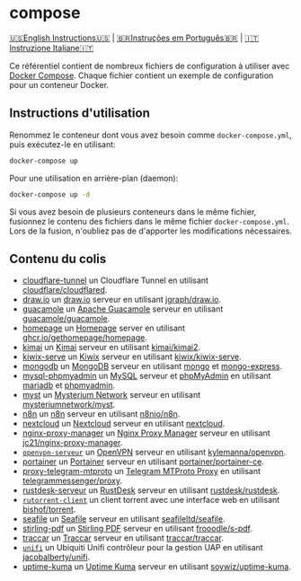# compose

[🇺🇸English Instructions🇺🇸](README.md) | [🇧🇷Instruções em Português🇧🇷](LEIAME.md) | [🇮🇹Instruzione Italiane🇮🇹](LEGGIMI.md)

Ce référentiel contient de nombreux fichiers de configuration à utiliser avec [Docker Compose]. Chaque fichier contient un exemple de configuration pour un conteneur Docker.

## Instructions d'utilisation

Renommez le conteneur dont vous avez besoin comme `docker-compose.yml`, puis exécutez-le en utilisant:

```bash
docker-compose up
```

Pour une utilisation en arrière-plan (daemon):

```bash
docker-compose up -d
```

Si vous avez besoin de plusieurs conteneurs dans le même fichier, fusionnez le contenu des fichiers dans le même fichier `docker-compose.yml`. Lors de la fusion, n'oubliez pas de d'apporter les modifications nécessaires.

## Contenu du colis

* [cloudflare-tunnel](cloudflare-tunnel/docker-compose.yml) un Cloudflare Tunnel en utilisant [cloudflare/cloudflared](https://hub.docker.com/r/cloudflare/cloudflared).
* [draw.io](draw.io/docker-compose.yml) un [draw.io](https://draw.io) serveur en utilisant [jgraph/draw.io](https://hub.docker.com/r/jgraph/drawio).
* [guacamole](guacamole/docker-compose.yml) un [Apache Guacamole](https://guacamole.apache.org/) serveur en utilisant [guacamole/guacamole](https://hub.docker.com/r/guacamole/guacamole).
* [homepage](homepage/docker-compose.yml) un [Homepage](https://gethomepage.dev/latest/) server en utilisant [ghcr.io/gethomepage/homepage](https://ghcr.io/gethomepage/homepage).
* [kimai](kimai/docker-compose.yml) un [Kimai](https://www.kimai.org/) serveur en utilisant [kimai/kimai2](https://hub.docker.com/r/kimai/kimai2).
* [kiwix-serve](kiwix-serve/docker-compose.yml) un [Kiwix](https://wiki.kiwix.org/wiki/Kiwix-serve) serveur en utilisant [kiwix/kiwix-serve](https://github.com/kiwix/kiwix-tools/pkgs/container/kiwix-serve).
* [mongodb](mongodb/docker-compose.yml) un [MongoDB](https://www.mongodb.com/) serveur en utilisant [mongo](https://hub.docker.com/_/mongo) et [mongo-express](https://hub.docker.com/_/mongo-express).
* [mysql-phpmyadmin](mysql-phpmyadmin/docker-compose.yml) un [MySQL](https://www.mysql.com/) serveur et [phpMyAdmin](https://www.phpmyadmin.net/) en utilisant [mariadb](https://hub.docker.com/_/mariadb) et [phpmyadmin](https://hub.docker.com/_/phpmyadmin).
* [myst](myst/docker-compose.yml) un [Mysterium Network](https://www.mysterium.network/) serveur en utilisant [mysteriumnetwork/myst](https://hub.docker.com/r/mysteriumnetwork/myst).
* [n8n](n8n/docker-compose.yml) un [n8n](https://n8n.io/) serveur en utilisant [n8nio/n8n](https://hub.docker.com/r/n8nio/n8n).
* [nextcloud](nextcloud/docker-compose.yml) un [Nextcloud](https://nextcloud.com/) serveur en utilisant [nextcloud](https://hub.docker.com/_/nextcloud).
* [nginx-proxy-manager](nginx-proxy-manager/docker-compose.yml) un [Nginx Proxy Manager](https://nginxproxymanager.com/) serveur en utilisant [jc21/nginx-proxy-manager](https://hub.docker.com/r/jc21/nginx-proxy-manager).
* [`openvpn-serveur`](openvpn-serveur/docker-compose.yml) un [OpenVPN] serveur en utilisant [kylemanna/openvpn].
* [portainer](portainer/docker-compose.yml) un [Portainer](https://www.portainer.io/) serveur en utilisant [portainer/portainer-ce](https://hub.docker.com/r/portainer/portainer-ce).
* [proxy-telegram-mtproto](proxy-telegram-mtproto/docker-compose.yml) un [Telegram MTProto Proxy](https://github.com/TelegramMessenger/MTProxy) en utilisant [telegrammessenger/proxy](https://hub.docker.com/r/telegrammessenger/proxy).
* [rustdesk-serveur](rustdesk-serveur/docker-compose.yml) un [RustDesk](https://rustdesk.com/) serveur en utilisant [rustdesk/rustdesk](https://hub.docker.com/r/rustdesk/rustdesk-serveur).
* [`rutorrent-client`](rutorrent-client/docker-compose.yml) un client torrent avec une interface web en utilisant [bishof/torrent].
* [seafile](seafile/docker-compose.yml) un [Seafile](https://www.seafile.com/en/home/) serveur en utilisant [seafileltd/seafile](https://hub.docker.com/r/seafileltd/seafile).
* [stirling-pdf](stirling-pdf/docker-compose.yml) un [Stirling PDF](https://stirlingtools.com/) serveur en utilisant [frooodle/s-pdf](https://hub.docker.com/r/frooodle/s-pdf).
* [traccar](traccar/docker-compose.yml) un [Traccar](https://www.traccar.org/) serveur en utilisant [traccar/traccar](https://hub.docker.com/r/traccar/traccar).
* [`unifi`](unifi/docker-compose.yml) un Ubiquiti Unifi contrôleur pour la gestion UAP en utilisant [jacobalberty/unifi].
* [uptime-kuma](uptime-kuma/docker-compose.yml) un [Uptime Kuma](https://uptime.kuma.pet/) serveur en utilisant [soywiz/uptime-kuma](https://hub.docker.com/r/louislam/uptime-kuma).


[Docker Compose]: https://docs.docker.com/compose/
[OpenVPN]: https://openvpn.net/
[bishof/torrent]: https://hub.docker.com/r/bishof/torrent
[jacobalberty/unifi]: https://hub.docker.com/r/jacobalberty/unifi
[kylemanna/openvpn]: https://hub.docker.com/r/kylemanna/openvpn

